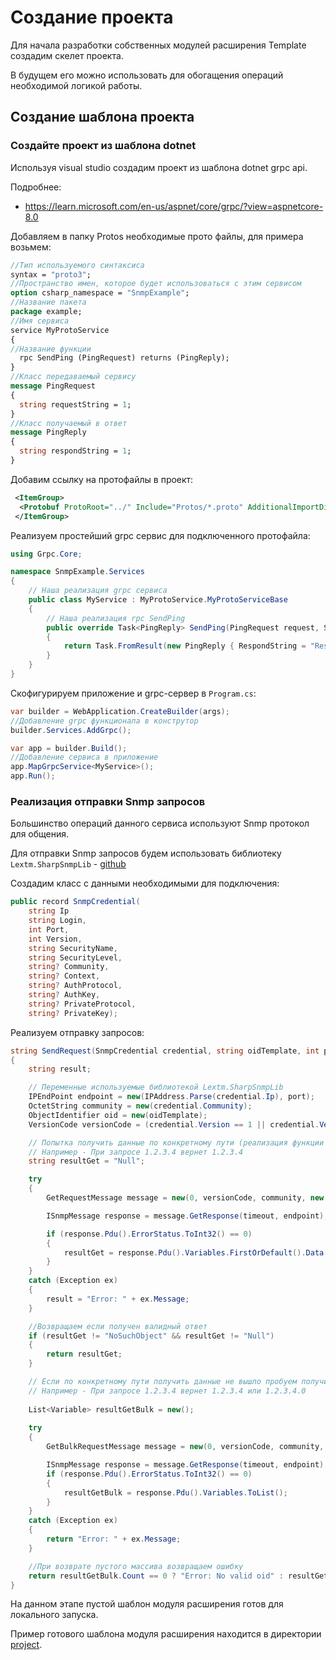 # Создание проекта

Для начала разработки собственных модулей расширения Template создадим скелет проекта.

В будущем его можно использовать для обогащения операций необходимой логикой работы.

## Создание шаблона проекта

### Создайте проект из шаблона dotnet

Используя visual studio создадим проект из шаблона dotnet grpc api.

Подробнее:

* <https://learn.microsoft.com/en-us/aspnet/core/grpc/?view=aspnetcore-8.0>

Добавляем в папку Protos необходимые прото файлы, для примера возьмем:

```proto
//Тип используемого синтаксиса
syntax = "proto3";
//Пространство имен, которое будет использоваться с этим сервисом
option csharp_namespace = "SnmpExample";
//Название пакета
package example;
//Имя сервиса
service MyProtoService
{
//Название функции
  rpc SendPing (PingRequest) returns (PingReply);
}
//Класс передаваемый сервису
message PingRequest
{
  string requestString = 1;
}
//Класс получаемый в ответ
message PingReply
{
  string respondString = 1;
}
```

Добавим ссылку на протофайлы в проект:

```xml
 <ItemGroup>
  <Protobuf ProtoRoot="../" Include="Protos/*.proto" AdditionalImportDirs="Protos/" OutputDir="$(IntermediateOutputPath)/%(RecursiveDir)" />
 </ItemGroup>
```

Реализуем простейший grpc сервис для подключенного протофайла:

```csharp
using Grpc.Core;

namespace SnmpExample.Services
{
    // Наша реализация grpc сервиса
    public class MyService : MyProtoService.MyProtoServiceBase
    {
        // Наша реализация rpc SendPing
        public override Task<PingReply> SendPing(PingRequest request, ServerCallContext context)
        {
            return Task.FromResult(new PingReply { RespondString = "Respond string"});
        }
    }
}
```

Скофигурируем приложение и grpc-сервер в `Program.cs`:

```csharp
var builder = WebApplication.CreateBuilder(args);
//Добавление grpc функционала в конструтор
builder.Services.AddGrpc();

var app = builder.Build();
//Добавление сервиса в приложение
app.MapGrpcService<MyService>();
app.Run();
```

### Реализация отправки Snmp запросов

Большинство операций данного сервиса используют Snmp протокол для общения.

Для отправки Snmp запросов будем использовать библиотеку `Lextm.SharpSnmpLib` - [github](https://github.com/lextudio/sharpsnmplib?tab=readme-ov-file)

Создадим класс c данными необходимыми для подключения:

```csharp
public record SnmpCredential(
    string Ip
    string Login,
    int Port,
    int Version,
    string SecurityName,
    string SecurityLevel,
    string? Community,
    string? Context,
    string? AuthProtocol,
    string? AuthKey,
    string? PrivateProtocol,
    string? PrivateKey);
```

Реализуем отправку запросов:

```csharp
string SendRequest(SnmpCredential credential, string oidTemplate, int port, int timeout)
{
    string result;

    // Переменные используемые библиотекой Lextm.SharpSnmpLib
    IPEndPoint endpoint = new(IPAddress.Parse(credential.Ip), port);
    OctetString community = new(credential.Community);
    ObjectIdentifier oid = new(oidTemplate);
    VersionCode versionCode = (credential.Version == 1 || credential.Version == 2) ? VersionCode.V2 : VersionCode.V3;

    // Попытка получить данные по конкретному пути (реализация функции Get)
    // Например - При запросе 1.2.3.4 вернет 1.2.3.4
    string resultGet = "Null";

    try
    {
        GetRequestMessage message = new(0, versionCode, community, new List<Variable> { new(oid) });

        ISnmpMessage response = message.GetResponse(timeout, endpoint);

        if (response.Pdu().ErrorStatus.ToInt32() == 0)
        {
            resultGet = response.Pdu().Variables.FirstOrDefault().Data.ToString();
        }
    }
    catch (Exception ex)
    {
        result = "Error: " + ex.Message;
    }

    //Возвращаем если получен валидный ответ
    if (resultGet != "NoSuchObject" && resultGet != "Null")
    {
        return resultGet;
    }

    // Если по конкретному пути получить данные не вышло пробуем получить следующий по списку (реализация функции Walk)
    // Например - При запросе 1.2.3.4 вернет 1.2.3.4 или 1.2.3.4.0
    
    List<Variable> resultGetBulk = new();
    
    try
    {
        GetBulkRequestMessage message = new(0, versionCode, community, 0, 1, new List<Variable> { new(oid) });

        ISnmpMessage response = message.GetResponse(timeout, endpoint);
        if (response.Pdu().ErrorStatus.ToInt32() == 0)
        {
            resultGetBulk = response.Pdu().Variables.ToList();
        }
    }
    catch (Exception ex)
    {
        return "Error: " + ex.Message;
    }

    //При возврате пустого массива возвращаем ошибку
    return resultGetBulk.Count == 0 ? "Error: No valid oid" : resultGetBulk.First().Data.ToString();
}
```

На данном этапе пустой шаблон модуля расширения готов для локального запуска.

Пример готового шаблона модуля расширения находится в директории [project](./project).
